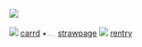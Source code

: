 ![](https://64.media.tumblr.com/e3086986cffe18778b5ad7df25038162/310ac078024de99f-f6/s75x75_c1/6cde1ceeb0ab01843ba9bdfd2f50e22781d50679.gifv) 

![](https://i.pinimg.com/736x/21/f3/88/21f388985efd87f0827e5e240ec6d52c.jpg)
[carrd](https://jazzylicous.carrd.co/)     ⭑𓂃     [strawpage]() ![](https://64.media.tumblr.com/a701fc170996348eb6d4da4fce4f9efb/310ac078024de99f-bc/s75x75_c1/761231a38ebac778bf96c09120739925f43bee19.gifv) [rentry](https://rentry.co/smokingcatnip)
